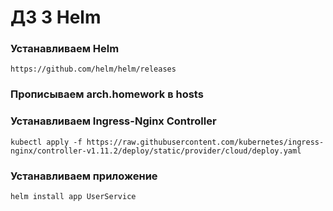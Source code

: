# ДЗ 3 Helm

### Устанавливаем Helm
`https://github.com/helm/helm/releases`

### Прописываем arch.homework в hosts
### Устанавливаем Ingress-Nginx Controller

`kubectl apply -f https://raw.githubusercontent.com/kubernetes/ingress-nginx/controller-v1.11.2/deploy/static/provider/cloud/deploy.yaml`


### Устанавливаем приложение
`helm install app UserService`



